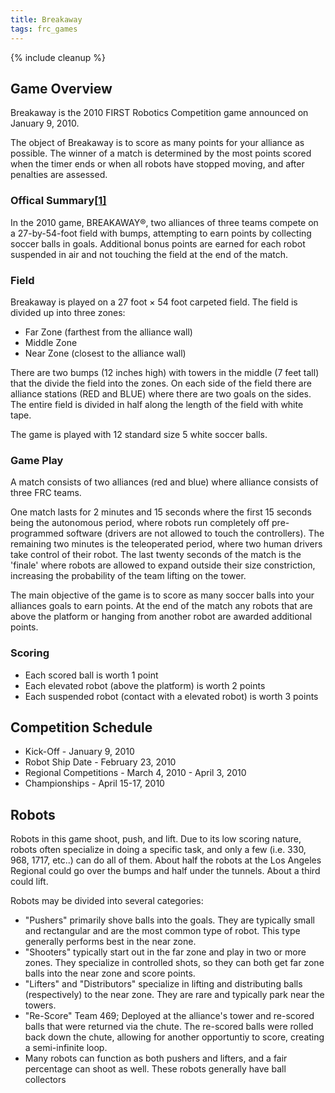```yaml
---
title: Breakaway
tags: frc_games
---
```

{% include cleanup %}

## Game Overview

Breakaway is the 2010 FIRST Robotics Competition game announced on January 9, 2010.

The object of Breakaway is to score as many points for your alliance as possible. The winner of a match is determined by the most points scored when the timer ends or when all robots have stopped moving, and after penalties are assessed.

### Offical Summary[[1]](https://web.archive.org/web/20150316194933/http://www3.usfirst.org/sites/default/files/uploadedFiles/Who/FIRST_History/FRC_Game_Summaries_Photos.pdf "https://web.archive.org/web/20150316194933/http://www3.usfirst.org/sites/default/files/uploadedFiles/Who/FIRST_History/FRC_Game_Summaries_Photos.pdf")
In the 2010 game, BREAKAWAY®, two alliances of three teams compete on a 27-by-54-foot field with bumps, attempting to earn points by collecting soccer balls in goals. Additional bonus points are earned for each robot suspended in air and not touching the field at the end of the match.


### Field

Breakaway is played on a 27 foot × 54 foot carpeted field. The field is divided up into three zones:

- Far Zone (farthest from the alliance wall)
- Middle Zone
- Near Zone (closest to the alliance wall)

There are two bumps (12 inches high) with towers in the middle (7 feet tall) that the divide the field into the zones. On each side of the field there are alliance stations (RED and BLUE) where there are two goals on the sides. The entire field is divided in half along the length of the field with white tape.

The game is played with 12 standard size 5 white soccer balls.

### Game Play

A match consists of two alliances (red and blue) where alliance consists of three FRC teams.

One match lasts for 2 minutes and 15 seconds where the first 15 seconds being the autonomous period, where robots run completely off pre-programmed software (drivers are not allowed to touch the controllers). The remaining two minutes is the teleoperated period, where two human drivers take control of their robot. The last twenty seconds of the match is the 'finale' where robots are allowed to expand outside their size constriction, increasing the probability of the team lifting on the tower.

The main objective of the game is to score as many soccer balls into your alliances goals to earn points. At the end of the match any robots that are above the platform or hanging from another robot are awarded additional points.

### Scoring

- Each scored ball is worth 1 point
- Each elevated robot (above the platform) is worth 2 points
- Each suspended robot (contact with a elevated robot) is worth 3 points

## Competition Schedule

- Kick-Off - January 9, 2010
- Robot Ship Date - February 23, 2010
- Regional Competitions - March 4, 2010 - April 3, 2010
- Championships - April 15-17, 2010

## Robots

Robots in this game shoot, push, and lift. Due to its low scoring nature, robots often specialize in doing a specific task, and only a few (i.e. 330, 968, 1717, etc..) can do all of them. About half the robots at the Los Angeles Regional could go over the bumps and half under the tunnels. About a third could lift.

Robots may be divided into several categories:

- "Pushers" primarily shove balls into the goals. They are typically small and rectangular and are the most common type of robot. This type generally performs best in the near zone.
- "Shooters" typically start out in the far zone and play in two or more zones. They specialize in controlled shots, so they can both get far zone balls into the near zone and score points.
- "Lifters" and "Distributors" specialize in lifting and distributing balls (respectively) to the near zone. They are rare and typically park near the towers.
- "Re-Score" Team 469; Deployed at the alliance's tower and re-scored balls that were returned via the chute. The re-scored balls were rolled back down the chute, allowing for another opportuntiy to score, creating a semi-infinite loop.
- Many robots can function as both pushers and lifters, and a fair percentage can shoot as well. These robots generally have ball collectors
